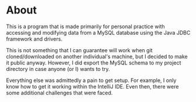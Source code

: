 # About
This is a program that is made primarily for personal practice with accessing and modifying data from a MySQL database using the Java JDBC framework and drivers.

This is not something that I can guarantee will work when git cloned/downloaded on another individual's machine, but I decided to make it public anyway. However, I did export the MySQL schema to my project directory in case anyone (or I) wants to try.

Everything else was admittedly a pain to get setup. For example, I only know how to get it working within the IntelliJ IDE. Even then, there were some additional challenges that
were faced.
